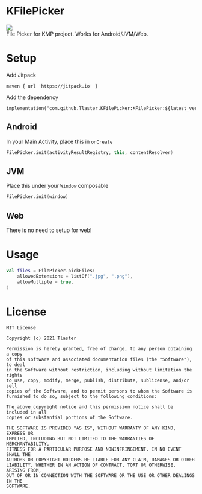 # KFilePicker
[![](https://jitpack.io/v/Tlaster/KFilePicker.svg)](https://jitpack.io/#Tlaster/KFilePicker)  
File Picker for KMP project. Works for Android/JVM/Web.

# Setup
Add Jitpack
```
maven { url 'https://jitpack.io' }
```
Add the dependency
```
implementation("com.github.Tlaster.KFilePicker:KFilePicker:${latest_version}")
```
## Android
In your Main Activity, place this in `onCreate`
```kotlin
FilePicker.init(activityResultRegistry, this, contentResolver)
```
## JVM
Place this under your `Window` composable
```kotlin
FilePicker.init(window)
```
## Web
There is no need to setup for web!


# Usage

```kotlin
val files = FilePicker.pickFiles(
    allowedExtensions = listOf(".jpg", ".png"),
    allowMultiple = true,
)
```


# License
```
MIT License

Copyright (c) 2021 Tlaster

Permission is hereby granted, free of charge, to any person obtaining a copy
of this software and associated documentation files (the "Software"), to deal
in the Software without restriction, including without limitation the rights
to use, copy, modify, merge, publish, distribute, sublicense, and/or sell
copies of the Software, and to permit persons to whom the Software is
furnished to do so, subject to the following conditions:

The above copyright notice and this permission notice shall be included in all
copies or substantial portions of the Software.

THE SOFTWARE IS PROVIDED "AS IS", WITHOUT WARRANTY OF ANY KIND, EXPRESS OR
IMPLIED, INCLUDING BUT NOT LIMITED TO THE WARRANTIES OF MERCHANTABILITY,
FITNESS FOR A PARTICULAR PURPOSE AND NONINFRINGEMENT. IN NO EVENT SHALL THE
AUTHORS OR COPYRIGHT HOLDERS BE LIABLE FOR ANY CLAIM, DAMAGES OR OTHER
LIABILITY, WHETHER IN AN ACTION OF CONTRACT, TORT OR OTHERWISE, ARISING FROM,
OUT OF OR IN CONNECTION WITH THE SOFTWARE OR THE USE OR OTHER DEALINGS IN THE
SOFTWARE.
```
